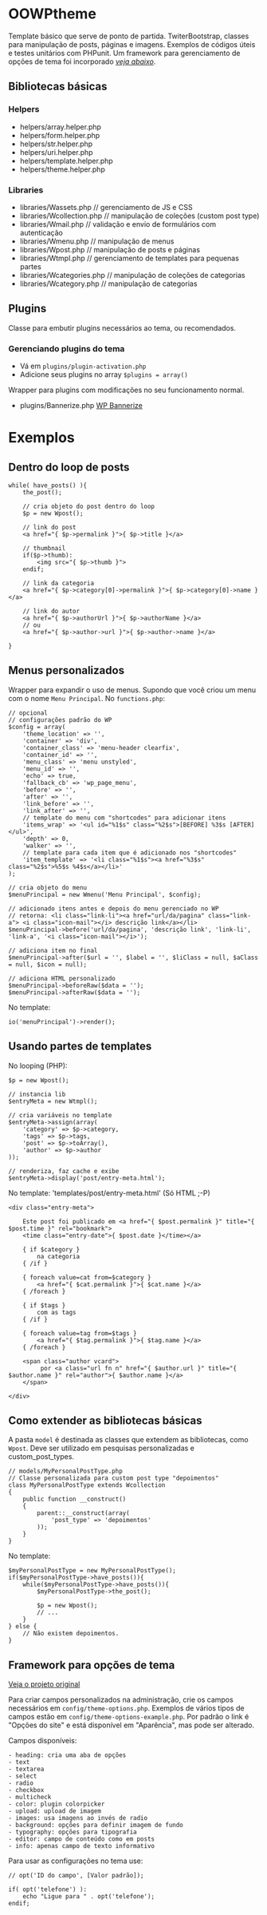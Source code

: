 OOWPtheme
=========

Template básico que serve de ponto de partida. TwiterBootstrap, classes para manipulação de posts, páginas e imagens. Exemplos de códigos úteis e testes unitários com PHPunit.
Um framework para gerenciamento de opções de tema foi incorporado _[veja abaixo](#framework-para-op%C3%A7%C3%B5es-de-tema)_.

Bibliotecas básicas
--------------------
### Helpers
- helpers/array.helper.php
- helpers/form.helper.php
- helpers/str.helper.php
- helpers/uri.helper.php
- helpers/template.helper.php
- helpers/theme.helper.php

### Libraries
- libraries/Wassets.php // gerenciamento de JS e CSS
- libraries/Wcollection.php // manipulação de coleções (custom post type)
- libraries/Wmail.php // validação e envio de formulários com autenticação
- libraries/Wmenu.php // manipulação de menus
- libraries/Wpost.php // manipulação de posts e páginas
- libraries/Wtmpl.php // gerenciamento de templates para pequenas partes
- libraries/Wcategories.php // manipulação de coleções de categorias
- libraries/Wcategory.php // manipulação de categorias

Plugins
-------
Classe para embutir plugins necessários ao tema, ou recomendados.

### Gerenciando plugins do tema
* Vá em `plugins/plugin-activation.php`
* Adicione seus plugins no array `$plugins = array()`

Wrapper para plugins com modificações no seu funcionamento normal. 

- plugins/Bannerize.php [WP Bannerize](http://wordpress.org/plugins/wp-bannerize/)


Exemplos
========

Dentro do loop de posts
-----------------------

	while( have_posts() ){
		the_post();

		// cria objeto do post dentro do loop
		$p = new Wpost();

		// link do post
		<a href="{ $p->permalink }">{ $p->title }</a>

		// thumbnail
		if($p->thumb):
			<img src="{ $p->thumb }">
		endif;

		// link da categoria
		<a href="{ $p->category[0]->permalink }">{ $p->category[0]->name }</a>

		// link do autor
		<a href="{ $p->authorUrl }">{ $p->authorName }</a>
		// ou
		<a href="{ $p->author->url }">{ $p->author->name }</a>

	}

Menus personalizados
--------------------
Wrapper para expandir o uso de menus. Supondo que você criou um menu com o nome <code>Menu Principal</code>.
No <code>functions.php</code>:

	// opcional
	// configurações padrão do WP	
	$config = array(
        'theme_location' => '',
        'container' => 'div',
        'container_class' => 'menu-header clearfix',
        'container_id' => '',
        'menu_class' => 'menu unstyled',
        'menu_id' => '',
        'echo' => true,
        'fallback_cb' => 'wp_page_menu',
        'before' => '',
        'after' => '',
        'link_before' => '',
        'link_after' => '',
        // template do menu com "shortcodes" para adicionar itens 
        'items_wrap' => '<ul id="%1$s" class="%2$s">[BEFORE] %3$s [AFTER]</ul>',
        'depth' => 0,
        'walker' => '',
        // template para cada item que é adicionado nos "shortcodes"
        'item_template' => '<li class="%1$s"><a href="%3$s" class="%2$s">%5$s %4$s</a></li>'
    );

    // cria objeto do menu
	$menuPrincipal = new Wmenu('Menu Principal', $config);

	// adicionado itens antes e depois do menu gerenciado no WP
	// retorna: <li class="link-li"><a href="url/da/pagina" class="link-a"> <i class="icon-mail"></i> descrição link</a></li>
	$menuPrincipal->before('url/da/pagina', 'descrição link', 'link-li', 'link-a', '<i class="icon-mail"></i>');

	// adiciona item no final
	$menuPrincipal->after($url = '', $label = '', $liClass = null, $aClass = null, $icon = null);

	// adiciona HTML personalizado
	$menuPrincipal->beforeRaw($data = '');
	$menuPrincipal->afterRaw($data = '');

No template:

	io('menuPrincipal')->render();


Usando partes de templates
--------------------------

No looping (PHP):
	
	$p = new Wpost();

	// instancia lib
	$entryMeta = new Wtmpl();

	// cria variáveis no template
	$entryMeta->assign(array(
		'category' => $p->category,
		'tags' => $p->tags,
		'post' => $p->toArray(),
		'author' => $p->author
	));

	// renderiza, faz cache e exibe
	$entryMeta->display('post/entry-meta.html');

No template: 'templates/post/entry-meta.html' (Só HTML ;-P)

	<div class="entry-meta">

		Este post foi publicado em <a href="{ $post.permalink }" title="{ $post.time }" rel="bookmark">
		<time class="entry-date">{ $post.date }</time></a>
		
		{ if $category } 
			na categoria 
		{ /if }

		{ foreach value=cat from=$category }		
			<a href="{ $cat.permalink }">{ $cat.name }</a>
		{ /foreach }
		
		{ if $tags } 
			com as tags
		{ /if }

		{ foreach value=tag from=$tags }
			<a href="{ $tag.permalink }">{ $tag.name }</a>
		{ /foreach }

		<span class="author vcard">
			 por <a class="url fn n" href="{ $author.url }" title="{ $author.name }" rel="author">{ $author.name }</a>
		</span>

	</div>


Como extender as bibliotecas básicas
-----------------------------------
A pasta <code>model</code> é destinada as classes que extendem as bibliotecas, como <code>Wpost</code>. Deve ser utilizado em pesquisas personalizadas e custom_post_types.

	// models/MyPersonalPostType.php
	// Classe personalizada para custom post type "depoimentos"
	class MyPersonalPostType extends Wcollection
	{
	    public function __construct()
	    {
	        parent::__construct(array(
	            'post_type' => 'depoimentos'
	        ));
	    }
	}

No template:

	$myPersonalPostType = new MyPersonalPostType();
	if($myPersonalPostType->have_posts()){
		while($myPersonalPostType->have_posts()){
			$myPersonalPostType->the_post();

			$p = new Wpost();
			// ...
		}
	} else {
		// Não existem depoimentos.
	}

<a href="themeframework"></a>Framework para opções de tema
----------------------------------------------------------
[Veja o projeto original](https://github.com/devinsays/options-framework-theme)

Para criar campos personalizados na administração, crie os campos necessários em `config/theme-options.php`.
Exemplos de vários tipos de campos estão em `config/theme-options-example.php`.
Por padrão o link é "Opções do site" e está disponível em "Aparência", mas pode ser alterado.

Campos disponíveis:

	- heading: cria uma aba de opções
	- text
	- textarea
	- select 
	- radio
	- checkbox
	- multicheck
	- color: plugin colorpicker
	- upload: upload de imagem
	- images: usa imagens ao invés de radio
	- background: opções para definir imagem de fundo
	- typography: opções para tipografia
	- editor: campo de conteúdo como em posts
	- info: apenas campo de texto informativo

Para usar as configurações no tema use:

	// opt('ID do campo', [Valor padrão]);

	if( opt('telefone') ):
		echo "Ligue para " . opt('telefone');
	endif;
